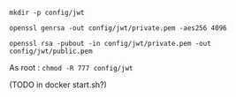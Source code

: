 `mkdir -p config/jwt`

`openssl genrsa -out config/jwt/private.pem -aes256 4096`

`openssl rsa -pubout -in config/jwt/private.pem -out config/jwt/public.pem`

As root :
`chmod -R 777 config/jwt`

(TODO in docker start.sh?)